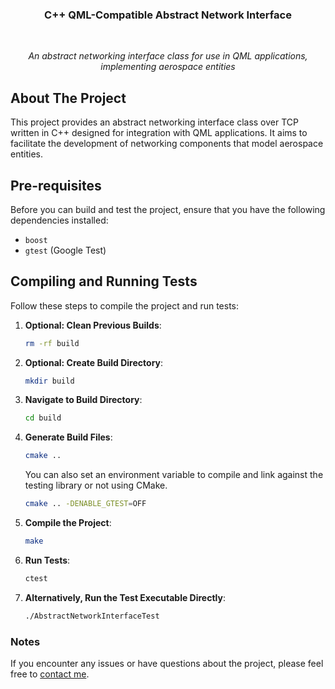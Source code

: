 <h3 align="center">C++ QML-Compatible Abstract Network Interface</h3>
<br>
<p align="center"><i>An abstract networking interface class for use in QML applications, implementing aerospace entities</i></p>

## About The Project

This project provides an abstract networking interface class over TCP written in C++ designed for integration with QML applications. It aims to facilitate the development of networking components that model aerospace entities.

## Pre-requisites

Before you can build and test the project, ensure that you have the following dependencies installed:

- `boost`
- `gtest` (Google Test)

## Compiling and Running Tests

Follow these steps to compile the project and run tests:

1. **Optional: Clean Previous Builds**: 
    ```bash
    rm -rf build
    ```

2. **Optional: Create Build Directory**: 
    ```bash
    mkdir build
    ```

3. **Navigate to Build Directory**: 
    ```bash
    cd build
    ```

4. **Generate Build Files**: 
    ```bash
    cmake ..
    ```

    You can also set an environment variable to compile and link against the testing library or not using CMake.

    ```bash
    cmake .. -DENABLE_GTEST=OFF
    ```

5. **Compile the Project**: 
    ```bash
    make
    ```

6. **Run Tests**: 
    ```bash
    ctest
    ```

7. **Alternatively, Run the Test Executable Directly**: 
    ```bash
    ./AbstractNetworkInterfaceTest
    ```

### Notes

If you encounter any issues or have questions about the project, please feel free to [contact me](mailto:carterfs@proton.me).
